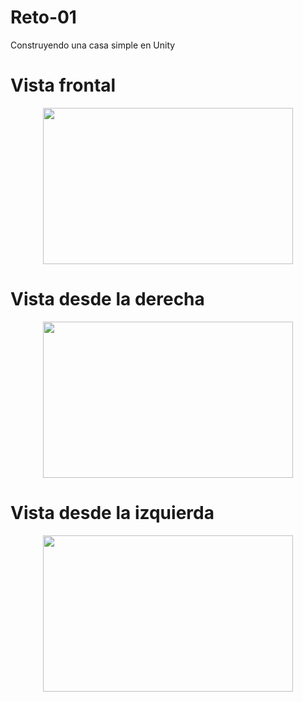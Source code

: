 # Reto-01
Construyendo una casa simple en Unity
###

# Vista frontal
<p align="center">
  <img src="https://github.com/user-attachments/assets/577680e6-21bf-444c-ac36-e2b732d0d93d" width="400" height="250">
</p>

###
# Vista desde la derecha
<p align="center">
  <img src="https://github.com/user-attachments/assets/ec807e0a-f4c9-4785-8cf1-ee0b340611f2" width="400" height="250">
</p>

###
# Vista desde la izquierda
<p align="center">
  <img src="https://github.com/user-attachments/assets/9adbde7d-52b7-4ebe-b857-deb9b698aef3" width="400" height="250">
</p>


